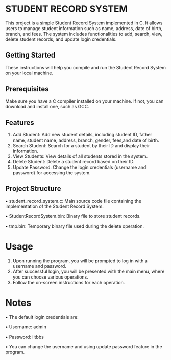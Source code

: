 # STUDENT RECORD SYSTEM

This project is a simple Student Record System implemented in C. It allows users to manage student information such as name, address, date of birth, branch, and fees. The system includes functionalities to add, search, view, delete student records, and update login credentials.


## Getting Started
These instructions will help you compile and run the Student Record System on your local machine.

## Prerequisites
Make sure you have a C compiler installed on your machine. If not, you can download and install one, such as GCC.

## Features
1.	Add Student: Add new student details, including student ID, father name, student name, address, branch, gender, fees,and date of birth.
2.	Search Student: Search for a student by their ID and display their information.
3.	View Students: View details of all students stored in the system.
4.	Delete Student: Delete a student record based on their ID.
5.	Update Password: Change the login credentials (username and password) for accessing the system.


## Project Structure
•	student_record_system.c: Main source code file containing the implementation of the Student Record System.

•	StudentRecordSystem.bin: Binary file to store student records.

•   tmp.bin: Temporary binary file used during the delete operation.

# Usage
1.	Upon running the program, you will be prompted to log in with a username and password.
2.	After successful login, you will be presented with the main menu, where you can choose various operations.
3.	Follow the on-screen instructions for each operation.

# Notes
•	The default login credentials are:

•	Username: admin

•	Password: iitbbs

•  You can change the username and using update password feature in the program.
